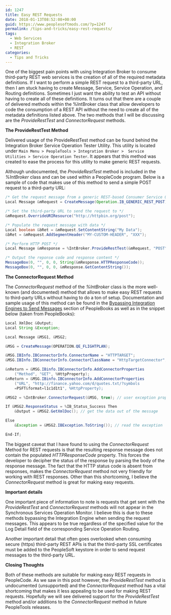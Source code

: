 ```yaml
---
id: 1247
title: Easy REST Requests
date: 2018-01-13T08:52:08+00:00
guid: https://www.peoplesoftmods.com/?p=1247
permalink: /tips-and-tricks/easy-rest-requests/
tags:
  - Web Services
  - Integration Broker
  - REST
categories:
  - Tips and Tricks
---
```


One of the biggest pain points with using Integration Broker to consume third-party REST web services is the creation of all of the required metadata definitions. If I want to perform a simple REST 
request to a third-party URL, then I am stuck having to create Message, Service, Service Operation, and Routing definitions. Sometimes I just want the ability to test an API without having to create 
all of these definitions. It turns out that there are a couple of delivered methods within the %IntBroker class that allow developers to code the consumption of a REST API without the need to create 
all of the metadata definitions listed above. The two methods that I will be discussing are the _ProvideRestTest_ and _ConnectorRequest_ methods.

**The ProvideRestTest Method**

Delivered usage of the ProvideRestTest method can be found behind the Integration Broker Service Operation Tester Utility. This utility is located under `Main Menu > PeopleTools > Integration Broker > 
Service Utilities > Service Operation Tester`. It appears that this method was created to ease the process for this utility to make generic REST requests.

Although undocumented, the _ProvideRestTest_ method is included in the _%IntBroker_ class and can be used within a PeopleCode program. Below is a sample of code that makes use of this method to send 
a simple POST request to a third-party URL:

```java
/* Get the request message from a generic REST-based Consumer Service Operation */
Local Message &mRequest = CreateMessage(Operation.IB_GENERIC_REST_POST);

/* Set the third-party URL to send the request to */
&mRequest.OverrideURIResource("http://httpbin.org/post");

/* Populate the request message with data */
Local boolean &bRet = &mRequest.SetContentString("My Data");
&bRet = &mRequest.AddSegmentHeader("MY-CUSTOM-HEADER", "XXX");

/* Perform HTTP POST */
Local Message &mResponse = %IntBroker.ProvideRestTest(&mRequest, "POST");

/* Output the reponse code and response content */
MessageBox(0, "", 0, 0, String(&mResponse.HTTPResponseCode));
MessageBox(0, "", 0, 0, &mResponse.GetContentString());
```

**The ConnectorRequest Method**

The _ConnectorRequest_ method of the _%IntBroker_ class is the more well-known (and documented) method that allows to make easy REST requests to third-party URLs without 
having to do a ton of setup. Documentation and sample usage of this method can be found in the 
[Bypassing Integration Engines to Send Messages](https://docs.oracle.com/cd/E66686_01/pt855pbr1/eng/pt/tiba/task_BypassingIntegrationEnginestoSendMessages-497cf6.html) 
section of PeopleBooks as well as in the snippet below (taken from PeopleBooks):

```java
Local XmlDoc &Output;
Local String &Exception;

Local Message &MSG1, &MSG2;

&MSG = CreateMessage(OPERATION.QE_FLIGHTPLAN);

&MSG.IBInfo.IBConnectorInfo.ConnectorName = "HTTPTARGET";
&MSG.IBInfo.IBConnectorInfo.ConnectorClassName = "HttpTargetConnector";

&nReturn = &MSG.IBinfo.IBConnectorInfo.AddConnectorProperties
    ("Method", "GET", %HttpProperty);
&nReturn = &MSG.IBinfo.IBConnectorInfo.AddConnectorProperties
    ("URL", "http://finance.yahoo.com/d/quotes.txt/?symbols
    =PSFT&format=l1c1d1t1", %HttpProperty);

&MSG2 = %IntBroker.ConnectorRequest(&MSG, true); // user exception property (true) passed

If &MSG2.ResponseStatus = %IB_Status_Success Then
    &Output = &MSG2.GetXmlDoc(); // get the data out of the message

Else
    &Exception = &MSG2.IBException.ToString()); // read the exception

End-If;
```

The biggest caveat that I have found to using the _ConnectorRequest_ Method for REST requests is that the resulting response message does not contain the populated 
_HTTPResponseCode_ property. This forces the developer to decipher the status of the response by parsing the body of the response message. The fact that the HTTP status 
code is absent from responses, makes the _ConnectorRequest_ method not very friendly for working with REST responses. Other than this shortcoming, I believe the 
_ConnectorRequest_ method is great for making easy requests.

**Important details**

One important piece of information to note is requests that get sent with the _ProvideRestTest_ and _ConnectorRequest_ methods will not appear in the Synchronous Services 
Operation Monitor. I believe this is due to these methods bypassing the Integration Engine when sending the request messages. This appears to be true regardless of the 
specified value for the Log Detail field of the corresponding Service Operation Routing.

Another important detail that often goes overlooked when consuming secure (https) third-party REST APIs is that the third-party SSL certificates must be added to the 
PeopleSoft keystore in order to send request messages to the third-party URL.

**Closing Thoughts**

Both of these methods are suitable for making easy REST requests in PeopleCode. As we saw in this post however, the _ProvideRestTest_ method is undocumented (unsupported) 
and the _ConnectorRequest_ method has a vital shortcoming that makes it less appealing to be used for making REST requests. Hopefully we will see delivered support for 
the _ProvideRestTest_ method and/or additions to the _ConnectorRequest_ method in future PeopleTools releases.
